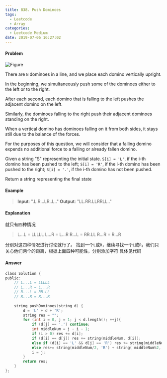 ```yaml
---
title: 838. Push Dominoes
tags:
  - Leetcode
  - Array
categories:
  - Leetcode Medium
date: 2019-07-06 16:27:02
---
```


#### Problem
![Figure](https://s3-lc-upload.s3.amazonaws.com/uploads/2018/05/18/domino.png)


There are `N` dominoes in a line, and we place each domino vertically upright.

In the beginning, we simultaneously push some of the dominoes either to the left or to the right.

After each second, each domino that is falling to the left pushes the adjacent domino on the left.

Similarly, the dominoes falling to the right push their adjacent dominoes standing on the right.

When a vertical domino has dominoes falling on it from both sides, it stays still due to the balance of the forces.

For the purposes of this question, we will consider that a falling domino expends no additional force to a falling or already fallen domino.

Given a string "S" representing the initial state. `S[i] = 'L'`, if the i-th domino has been pushed to the left; `S[i] = 'R'`, if the i-th domino has been pushed to the right; `S[i] = '.'`, if the i-th domino has not been pushed.

Return a string representing the final state


#### Example
> **Input**: ".L.R...LR..L.."
**Output**: "LL.RR.LLRRLL.."


#### Explanation
就只有四种情况
> L...L = LLLLL
> L...R = L...R
> R...L = RR.LL
> R...R = R...R

分别对这四种情况进行讨论就行了。
找到一个`L`或`R`，继续寻找一个`L`或`R`，我们只关心他们两个的距离，根据上面四种可能性，分别添加字符
具体见代码

#### Answer
```c
class Solution {
public:
    // L...L = LLLLL
    // L...R = L...R
    // R...L = RR.LL
    // R...R = R...R
    
    string pushDominoes(string d) {
        d = 'L' + d + 'R';
        string res = "";
        for (int i = 0, j = 1; j < d.length(); ++j){
            if (d[j] == '.') continue;
            int middleNum = j - i - 1;
            if (i > 0) res += d[i];
            if (d[i] == d[j]) res += string(middleNum, d[i]);
            else if (d[i] == 'L' && d[j] == 'R') res += string(middleNum, '.');
            else res+= string(middleNum/2, 'R') + string( middleNum%2, '.') + string(middleNum/2, 'L');
            i = j;
        }
        return res;
    }
};
````
